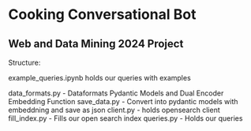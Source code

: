 # Cooking Conversational Bot

## Web and Data Mining 2024 Project

Structure:

example_queries.ipynb holds our queries with examples

data_formats.py - Dataformats Pydantic Models and Dual Encoder Embedding Function
save_data.py - Convert into pydantic models with embeddning and save as json
client.py - holds opensearch client
fill_index.py - Fills our open search index
queries.py - Holds our queries
